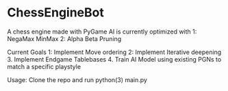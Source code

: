 # ChessEngineBot

A chess engine made with PyGame 
AI is currently optimized with 
  1: NegaMax MinMax
  2: Alpha Beta Pruning

Current Goals
  1: Implement Move ordering
  2: Implement Iterative deepening
  3. Implement Endgame Tablebases
  4. Train AI Model using existing PGNs to match a specific playstyle
  
Usage: Clone the repo and run python(3) main.py
